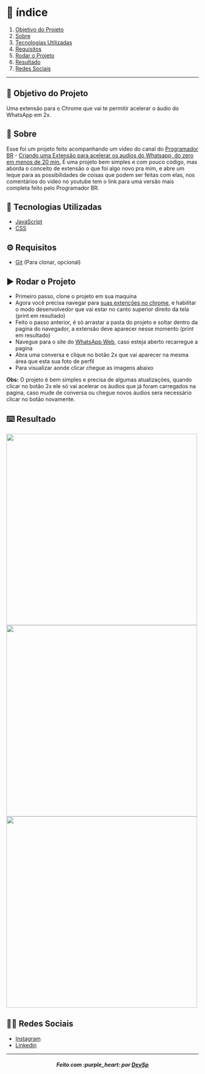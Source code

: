 # :pushpin: índice

1. [Objetivo do Projeto](#dart-objetivo-do-projeto)
2. [Sobre](#page_with_curl-sobre)
3. [Tecnologias Utilizadas](#rocket-tecnologias-utilizadas)
4. [Requisitos](#gear-requisitos)
5. [Rodar o Projeto](#arrow_forward-rodar-o-projeto)
6. [Resultado](#keyboard-resultado)
7. [Redes Sociais](#man_technologist-redes-sociais)

---

## :dart: Objetivo do Projeto

Uma extensão para o Chrome que vai te permitir acelerar o áudio do WhatsApp em 2x.

## :page_with_curl: Sobre

Esse foi um projeto feito acompanhando um video do canal do [Programador BR](https://www.youtube.com/channel/UC5WWNfEzz8gOzijWT9tsW8w) - [Criando uma Extensão para acelerar os audios do Whatsapp, do zero em menos de 20 min.](https://www.youtube.com/watch?v=j0Ih1xVyKbY) É uma projeto bem simples e com pouco código, mas aborda o conceito de extensão o que foi algo novo pra mim, e abre um leque para as possibilidades de coisas que podem ser feitas com elas, nos comentários do video no youtube tem o link para uma versão mais completa feito pelo Programador BR.

## :rocket: Tecnologias Utilizadas

* [JavaScript](https://developer.mozilla.org/pt-BR/docs/Web/JavaScript)
* [CSS](https://developer.mozilla.org/pt-BR/docs/Web/CSS)

## :gear: Requisitos

* [Git](https://git-scm.com/) (Para clonar, opcional)

## :arrow_forward: Rodar o Projeto

* Primeiro passo, clone o projeto em sua maquina
* Agora você precisa navegar para [suas extenções no chrome](chrome://extensions/), e habilitar o modo desenvolvedor que vai estar no canto superior direito da tela (print em resultado)
* Feito o passo anterior, é só arrastar a pasta do projeto e soltar dentro da pagina do navegador, a extensão deve aparecer nesse momento (print em resultado)
* Navegue para o site do [WhatsApp Web](https://web.whatsapp.com/), caso esteja aberto recarregue a pagina
* Abra uma conversa e clique no botão 2x que vai aparecer na mesma área que esta sua foto de perfil
* Para visualizar aonde clicar chegue as imagens abaixo

**Obs:** O projeto é bem simples e precisa de algumas atualizações, quando clicar no botão 2x ele só vai acelerar os áudios que já foram carregados na pagina, caso mude de conversa ou chegue novos áudios sera necessário clicar no botão novamente. 

## :keyboard: Resultado

<div style='width: 500px'>
<img src="https://raw.githubusercontent.com/devsp011/whats-audio-2x/master/prints/modo-desenvolvedor.png" width="500">
<img src="https://raw.githubusercontent.com/devsp011/whats-audio-2x/master/prints/extensao.png" width="500">
<img src="https://raw.githubusercontent.com/devsp011/whats-audio-2x/master/prints/whats-btn.png" width="500">
</div>

## :man_technologist: Redes Sociais

* [Instagram](https://www.instagram.com/devsp011/)
* [Linkedin](https://www.linkedin.com/in/vitor-sampaio-4532451a7/)

---

<h5 align='center' >Feito com :purple_heart: por <a href="https://github.com/devsp011" target="_blank">DevSp</a> </h5>
